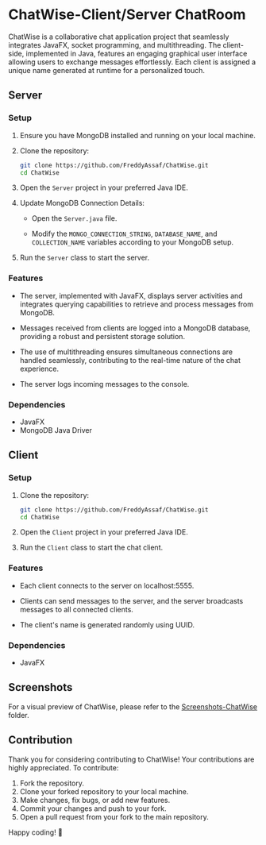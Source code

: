 # ChatWise-Client/Server ChatRoom

ChatWise is a collaborative chat application project that seamlessly integrates JavaFX, socket programming, and multithreading. The client-side, implemented in Java, features an engaging graphical user interface allowing users to exchange messages effortlessly. Each client is assigned a unique name generated at runtime for a personalized touch.

## Server

### Setup

1. Ensure you have MongoDB installed and running on your local machine.

2. Clone the repository:

    ```bash
    git clone https://github.com/FreddyAssaf/ChatWise.git
    cd ChatWise
    ```

3. Open the `Server` project in your preferred Java IDE.

4. Update MongoDB Connection Details:

    - Open the `Server.java` file.
    
    - Modify the `MONGO_CONNECTION_STRING`, `DATABASE_NAME`, and `COLLECTION_NAME` variables according to your MongoDB setup.

5. Run the `Server` class to start the server.

### Features

- The server, implemented with JavaFX, displays server activities and integrates querying capabilities to retrieve and process messages from MongoDB.

- Messages received from clients are logged into a MongoDB database, providing a robust and persistent storage solution.

- The use of multithreading ensures simultaneous connections are handled seamlessly, contributing to the real-time nature of the chat experience.

- The server logs incoming messages to the console.

### Dependencies

- JavaFX
- MongoDB Java Driver

## Client

### Setup

1. Clone the repository:

    ```bash
    git clone https://github.com/FreddyAssaf/ChatWise.git
    cd ChatWise
    ```

2. Open the `Client` project in your preferred Java IDE.

3. Run the `Client` class to start the chat client.

### Features

- Each client connects to the server on localhost:5555.

- Clients can send messages to the server, and the server broadcasts messages to all connected clients.

- The client's name is generated randomly using UUID.

### Dependencies

- JavaFX

## Screenshots

For a visual preview of ChatWise, please refer to the [Screenshots-ChatWise](Screenshots-ChatWise/) folder.

## Contribution

Thank you for considering contributing to ChatWise! Your contributions are highly appreciated. To contribute:

1. Fork the repository.
2. Clone your forked repository to your local machine.
3. Make changes, fix bugs, or add new features.
4. Commit your changes and push to your fork.
5. Open a pull request from your fork to the main repository.

Happy coding! 🚀
